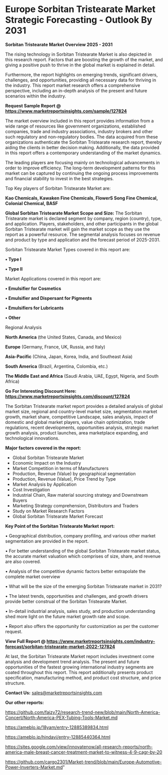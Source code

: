  # Europe Sorbitan Tristearate Market Strategic Forecasting - Outlook By 2031

<Strong> Sorbitan Tristearate Market Overview 2025 - 2031</strong>

The rising technology in Sorbitan Tristearate Market is also depicted in this research report. Factors that are boosting the growth of the market, and giving a positive push to thrive in the global market is explained in detail.

Furthermore, the report highlights on emerging trends, significant drivers, challenges, and opportunities, providing all necessary data for thriving in the industry. This report market research offers a comprehensive perspective, including an in-depth analysis of the present and future scenarios within the industry.

<strong>Request Sample Report @ <a href=https://www.marketreportsinsights.com/sample/127824>https://www.marketreportsinsights.com/sample/127824</a></strong>

The market overview included in this report provides information from a wide range of resources like government organizations, established companies, trade and industry associations, industry brokers and other such regulatory and non-regulatory bodies. The data acquired from these organizations authenticate the Sorbitan Tristearate research report, thereby aiding the clients in better decision making. Additionally, the data provided in this report offers a contemporary understanding of the market dynamics.

The leading players are focusing mainly on technological advancements in order to improve efficiency. The long-term development patterns for this market can be captured by continuing the ongoing process improvements and financial stability to invest in the best strategies.

Top Key players of Sorbitan Tristearate Market are:

<strong>Kao Chemicals, Kawaken Fine Chemicals, FlowerS Song Fine Chemical, Colonial Chemical, BASF</strong>

<strong><b>Global Sorbitan Tristearate Market Scope and Size:</b></strong>
The Sorbitan Tristearate market is declared segment by company, region (country), type, and application. Players, stakeholders, and other participants in the global Sorbitan Tristearate market will gain the market scope as they use the report as a powerful resource. The segmental analysis focuses on revenue and product by type and application and the forecast period of 2025-2031.

Sorbitan Tristearate Market Types covered in this report are:

<strong>• Type I

• Type II</strong>

Market Applications covered in this report are:

<strong>• Emulsifier for Cosmetics

• Emulsifier and Dispersant for Pigments

• Emulsifiers for Lubricants

• Other</strong> 

Regional Analysis

<strong>North America</strong> (the United States, Canada, and Mexico)

<strong>Europe</strong> (Germany, France, UK, Russia, and Italy)

<strong>Asia-Pacific</strong> (China, Japan, Korea, India, and Southeast Asia)

<strong>South America</strong> (Brazil, Argentina, Colombia, etc.)

<strong>The Middle East and Africa</strong> (Saudi Arabia, UAE, Egypt, Nigeria, and South Africa)

<strong>Go For Interesting Discount Here: <a href=https://www.marketreportsinsights.com/discount/127824>https://www.marketreportsinsights.com/discount/127824</a></strong>

The Sorbitan Tristearate market report provides a detailed analysis of global market size, regional and country-level market size, segmentation market growth, market share, competitive Landscape, sales analysis, impact of domestic and global market players, value chain optimization, trade regulations, recent developments, opportunities analysis, strategic market growth analysis, product launches, area marketplace expanding, and technological innovations.

<strong><b>Major factors covered in the report:</b></strong>
<ul>
  <li>Global Sorbitan Tristearate Market </li>
  <li>Economic Impact on the Industry</li>
  <li>Market Competition in terms of Manufacturers</li>
  <li>Production, Revenue (Value) by geographical segmentation</li>
  <li>Production, Revenue (Value), Price Trend by Type</li>
  <li>Market Analysis by Application</li>
  <li>Cost Investigation</li>
  <li>Industrial Chain, Raw material sourcing strategy and Downstream Buyers</li>
  <li>Marketing Strategy comprehension, Distributors and Traders</li>
  <li>Study on Market Research Factors</li>
  <li>Global Sorbitan Tristearate Market Forecast</li>
</ul>

<strong><b>Key Point of the Sorbitan Tristearate Market report:</b></strong>

• Geographical distribution, company profiling, and various other market segmentation are provided in the report.

• For better understanding of the global Sorbitan Tristearate market status, the accurate market valuation which comprises of size, share, and revenue are also covered.

• Analysis of the competitive dynamic factors better extrapolate the complete market overview

• What will be the size of the emerging Sorbitan Tristearate market in 2031?

• The latest trends, opportunities and challenges, and growth drivers provide better construal of the Sorbitan Tristearate Market.

• In-detail industrial analysis, sales study, and production understanding shed more light on the future market growth rate and scope.

• Report also offers the opportunity for customization as per the customer request.

<strong><b>View Full Report @ <a href=https://www.marketreportsinsights.com/industry-forecast/sorbitan-tristearate-market-2022-127824>https://www.marketreportsinsights.com/industry-forecast/sorbitan-tristearate-market-2022-127824</a></b></strong>


At last, the Sorbitan Tristearate Market report includes investment come analysis and development trend analysis. The present and future opportunities of the fastest growing international industry segments are coated throughout this report. This report additionally presents product specification, manufacturing method, and product cost structure, and price structure.

<strong>Contact Us:</strong>
sales@marketreportsinsights.com

<strong>Our other reports:</strong>

<a href=https://github.com/faizy72/research-trend-new/blob/main/North-America-Concert/North-America-PEX-Tubing-Tools-Market.md>https://github.com/faizy72/research-trend-new/blob/main/North-America-Concert/North-America-PEX-Tubing-Tools-Market.md</a>

<a href=https://ameblo.jp/18yam/entry-12885389834.html>https://ameblo.jp/18yam/entry-12885389834.html</a>

<a href=https://ameblo.jp/hindavi/entry-12885440364.html>https://ameblo.jp/hindavi/entry-12885440364.html</a>

<a href=https://sites.google.com/view/innovatenow/all-research-reports/north-america-male-breast-cancer-treatment-market-to-witness-4-9-cagr-by-20>https://sites.google.com/view/innovatenow/all-research-reports/north-america-male-breast-cancer-treatment-market-to-witness-4-9-cagr-by-20</a>

<a href=https://github.com/cargo2301/Market-trend/blob/main/Europe-Automotive-Power-Inverters-Market.md>https://github.com/cargo2301/Market-trend/blob/main/Europe-Automotive-Power-Inverters-Market.md</a>"
